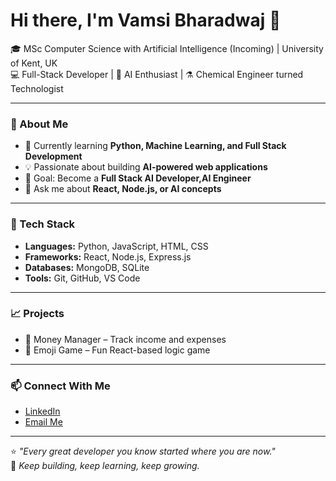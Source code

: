 # Hi there, I'm Vamsi Bharadwaj 👋

🎓 MSc Computer Science with Artificial Intelligence (Incoming) | University of Kent, UK  
💻 Full-Stack Developer | 🧠 AI Enthusiast | ⚗️ Chemical Engineer turned Technologist  

---

### 🚀 About Me
- 🌱 Currently learning **Python, Machine Learning, and Full Stack Development**
- 💡 Passionate about building **AI-powered web applications**
- 🎯 Goal: Become a **Full Stack AI Developer,AI Engineer**
- 💬 Ask me about **React, Node.js, or AI concepts**

---

### 🧰 Tech Stack
- **Languages:** Python, JavaScript, HTML, CSS  
- **Frameworks:** React, Node.js, Express.js  
- **Databases:** MongoDB, SQLite  
- **Tools:** Git, GitHub, VS Code

---

### 📈 Projects
- 🔹 Money Manager – Track income and expenses  
- 🔹 Emoji Game – Fun React-based logic game  

---

### 📫 Connect With Me
- [LinkedIn](https://www.linkedin.com/in/vamsi-bharadwaj-boda-19770b387)  
- [Email Me](mailto:vamsibharadwaj.ai@gmail.com)


---

⭐ *"Every great developer you know started where you are now."*  
💫 *Keep building, keep learning, keep growing.*
